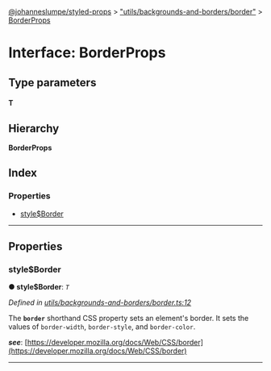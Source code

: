 [@johanneslumpe/styled-props](../README.md) > ["utils/backgrounds-and-borders/border"](../modules/_utils_backgrounds_and_borders_border_.md) > [BorderProps](../interfaces/_utils_backgrounds_and_borders_border_.borderprops.md)

# Interface: BorderProps

## Type parameters
#### T 
## Hierarchy

**BorderProps**

## Index

### Properties

* [style$Border](_utils_backgrounds_and_borders_border_.borderprops.md#style_border)

---

## Properties

<a id="style_border"></a>

###  style$Border

**● style$Border**: *`T`*

*Defined in [utils/backgrounds-and-borders/border.ts:12](https://github.com/johanneslumpe/styled-props/blob/8e709f1/src/utils/backgrounds-and-borders/border.ts#L12)*

The **`border`** shorthand CSS property sets an element's border. It sets the values of `border-width`, `border-style`, and `border-color`.

*__see__*: [https://developer.mozilla.org/docs/Web/CSS/border](https://developer.mozilla.org/docs/Web/CSS/border)

___

